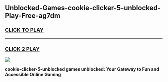 
## Unblocked-Games-cookie-clicker-5-unblocked-Play-Free-ag7dm
<h3>
<a href="https://premium76.site?title=cookie-clicker-5-unblocked&ref=19M">CLICK TO PLAY</a></h3>
<hr>

<h3>
<a href="https://premium76.site?title=cookie-clicker-5-unblocked&ref=19M">CLICK 2 PLAY</a>
  
</h3>

<a href="https://premium76.site?title=cookie-clicker-5-unblocked&ref=19M"><img src="https://clearcache.store/games.png"></a>


**cookie-clicker-5-unblocked games unblocked: Your Gateway to Fun and Accessible Online Gaming**
